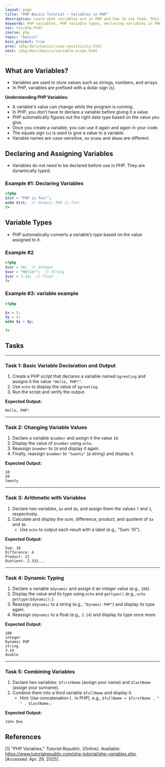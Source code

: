 ```yaml
---
layout: page
title: "PHP Basics Tutorial – Variables in PHP"
description: Learn what variables are in PHP and how to use them. This beginner-friendly guide explains variable declaration, assignment, types, and case sensitivity with examples.
keywords: PHP variables, PHP variable types, declaring variables in PHP, assigning values in PHP, PHP dynamic typing, PHP case sensitivity, PHP basics for beginners, PHP data types
toc: toc/php.html
course: php
topic: "basics"
mini_project: true
prev: /php/docs/basics/case-sensitivity.html
next: /php/docs/basics/variable-scope.html
---
```


## **What are Variables?**
- Variables are used to store values such as strings, numbers, and arrays. 
- In PHP, variables are prefixed with a dollar sign (`$`).

**Understanding PHP Variables:**

- A variable's value can change while the program is running.  
- In PHP, you don’t have to declare a variable before giving it a value.  
- PHP automatically figures out the right data type based on the value you give.  
- Once you create a variable, you can use it again and again in your code.  
- The equals sign (`=`) is used to give a value to a variable.  
- Variable names are case-sensitive, so `$name` and `$Name` are different.


## **Declaring and Assigning Variables**
- Variables do not need to be declared before use in PHP. They are dynamically typed.

### Example #1: Declaring Variables

```php
<?php
$txt = "PHP is fun!";
echo $txt;  // Output: PHP is fun!
?>
```

## **Variable Types**
- PHP automatically converts a variable’s type based on the value assigned to it.

### Example #2
  
```php
<?php
$var = 10;  // Integer
$var = "Hello!";  // String
$var = 3.14;  // Float
?>
```

### Example #3: variable example

```php
<?php

$x = 5;
$y = 4;
echo $x + $y;

?>
```

## Tasks

---

### **Task 1: Basic Variable Declaration and Output**
1. Create a PHP script that declares a variable named `$greeting` and assigns it the value `"Hello, PHP!"`.
2. Use `echo` to display the value of `$greeting`.
3. Run the script and verify the output.

**Expected Output:**
```
Hello, PHP!
```

---

### **Task 2: Changing Variable Values**
1. Declare a variable `$number` and assign it the value `10`.
2. Display the value of `$number` using `echo`.
3. Reassign `$number` to `20` and display it again.
4. Finally, reassign `$number` to `"twenty"` (a string) and display it.

**Expected Output:**
```
10
20
twenty
```
---

### **Task 3: Arithmetic with Variables**
1. Declare two variables, `$a` and `$b`, and assign them the values `7` and `3`, respectively.
2. Calculate and display the sum, difference, product, and quotient of `$a` and `$b`.
   - Use `echo` to output each result with a label (e.g., "Sum: 10").

**Expected Output:**
```
Sum: 10
Difference: 4
Product: 21
Quotient: 2.333...
```

---

### **Task 4: Dynamic Typing**
1. Declare a variable `$dynamic` and assign it an integer value (e.g., `100`).
2. Display the value and its type using `echo` and `gettype()` (e.g., `echo gettype($dynamic);`).
3. Reassign `$dynamic` to a string (e.g., `"Dynamic PHP"`) and display its type again.
4. Reassign `$dynamic` to a float (e.g., `3.14`) and display its type once more.

**Expected Output:**
```
100
integer
Dynamic PHP
string
3.14
double
```

---

### **Task 5: Combining Variables**
1. Declare two variables: `$firstName` (assign your name) and `$lastName` (assign your surname).
2. Combine them into a third variable `$fullName` and display it.
   - Hint: Use concatenation (`.` in PHP), e.g., `$fullName = $firstName . " " . $lastName;`.

**Expected Output:**
```
John Doe
```

## References

[1] "PHP Variables," *Tutorial Republic*. [Online]. Available: <https://www.tutorialrepublic.com/php-tutorial/php-variables.php>. [Accessed: Apr. 29, 2025].


